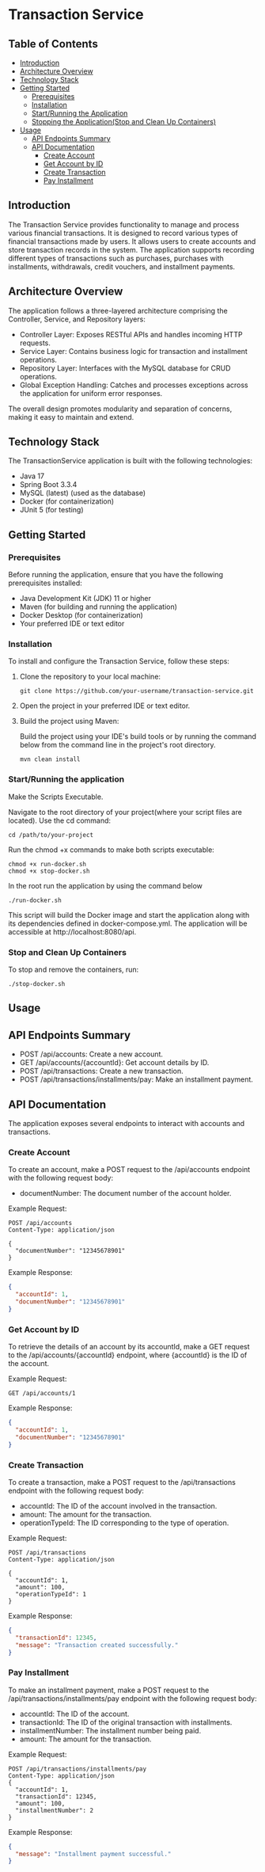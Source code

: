 # Transaction Service

## Table of Contents
- [Introduction](#introduction)
- [Architecture Overview](#architecture-overview)
- [Technology Stack](#technology-stack)
- [Getting Started](#getting-started)
    - [Prerequisites](#prerequisites)
    - [Installation](#installation)
    - [Start/Running the Application](#startrunning-the-application)
    - [Stopping the Application(Stop and Clean Up Containers)](#stop-and-clean-up-containers)
- [Usage](#usage)
    - [API Endpoints Summary](#api-endpoints-summary)
    - [API Documentation](#api-documentation)
      - [Create Account](#create-account)
      - [Get Account by ID](#get-account-by-id)
      - [Create Transaction](#create-transaction)
      - [Pay Installment](#pay-installment)
      
## Introduction
The Transaction Service provides functionality to manage and process various financial transactions.
It is designed to record various types of financial transactions made by users. It allows users to 
create accounts and store transaction records in the system. The application supports recording 
different types of transactions such as purchases, purchases with installments, withdrawals, credit 
vouchers, and installment payments.

## Architecture Overview

The application follows a three-layered architecture comprising the Controller, Service, and Repository layers:

- Controller Layer: Exposes RESTful APIs and handles incoming HTTP requests.
- Service Layer: Contains business logic for transaction and installment operations.
- Repository Layer: Interfaces with the MySQL database for CRUD operations.
- Global Exception Handling: Catches and processes exceptions across the application for uniform error responses.

The overall design promotes modularity and separation of concerns, making it easy to maintain and extend.

## Technology Stack

The TransactionService application is built with the following technologies:

- Java 17
- Spring Boot 3.3.4
- MySQL (latest) (used as the database)
- Docker (for containerization)
- JUnit 5 (for testing)

## Getting Started

### Prerequisites

Before running the application, ensure that you have the following prerequisites installed:

- Java Development Kit (JDK) 11 or higher
- Maven (for building and running the application)
- Docker Desktop (for containerization)
- Your preferred IDE or text editor

### Installation

To install and configure the Transaction Service, follow these steps:

1. Clone the repository to your local machine:

   ```shell
   git clone https://github.com/your-username/transaction-service.git

    ```

2. Open the project in your preferred IDE or text editor.
3. Build the project using Maven:

   Build the project using your IDE's build tools or
   by running the command below from the command line in the project's root directory.
    ```Shell
    mvn clean install
    ```

### Start/Running the application
Make the Scripts Executable.

Navigate to the root directory of your project(where your script files are located). Use the cd command:
```shell
cd /path/to/your-project
```
Run the chmod +x commands to make both scripts executable:

```shell
chmod +x run-docker.sh
chmod +x stop-docker.sh
```

In the root run the application by using the command below

```Shell
./run-docker.sh
```
This script will build the Docker image and 
start the application along with its dependencies defined 
in docker-compose.yml. The application will be accessible at 
http://localhost:8080/api.

### Stop and Clean Up Containers
To stop and remove the containers, run:
```shell
./stop-docker.sh
```

## Usage
## API Endpoints Summary
- POST /api/accounts: Create a new account.
- GET /api/accounts/{accountId}: Get account details by ID.
- POST /api/transactions: Create a new transaction.
- POST /api/transactions/installments/pay: Make an installment payment.

## API Documentation
The application exposes several endpoints to interact with accounts and transactions.

### Create Account
To create an account, make a POST request to the /api/accounts endpoint with the following request body:

- documentNumber: The document number of the account holder.

Example Request:

```http
POST /api/accounts
Content-Type: application/json

{
  "documentNumber": "12345678901"
}

```
Example Response:

```json
{
  "accountId": 1,
  "documentNumber": "12345678901"
}
```
### Get Account by ID
To retrieve the details of an account by its accountId, make a GET request to the /api/accounts/{accountId} endpoint, 
where {accountId} is the ID of the account.

Example Request:

```http
GET /api/accounts/1
```

Example Response:

```json
{
  "accountId": 1,
  "documentNumber": "12345678901"
}
```
### Create Transaction

To create a transaction, make a POST request to the /api/transactions endpoint with the following request body:

- accountId: The ID of the account involved in the transaction.
- amount: The amount for the transaction.
- operationTypeId: The ID corresponding to the type of operation.

Example Request:

```http
POST /api/transactions
Content-Type: application/json

{
  "accountId": 1,
  "amount": 100,
  "operationTypeId": 1
}

```

Example Response:

```json
{
  "transactionId": 12345,
  "message": "Transaction created successfully."
}
```

### Pay Installment
To make an installment payment, make a POST request to the /api/transactions/installments/pay endpoint with the following request body:

- accountId: The ID of the account.
- transactionId: The ID of the original transaction with installments.
- installmentNumber: The installment number being paid.
- amount: The amount for the transaction.


Example Request:

```http
POST /api/transactions/installments/pay
Content-Type: application/json
{
  "accountId": 1,
  "transactionId": 12345,
  "amount": 100,
  "installmentNumber": 2
}
```

Example Response:

```json
{
  "message": "Installment payment successful."
}
```
